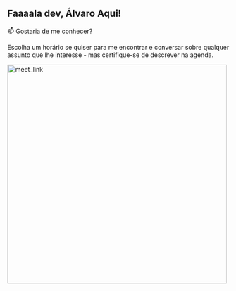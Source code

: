 ## Faaaala dev, Álvaro Aqui!

📫 Gostaria de me conhecer?

Escolha um horário se quiser para me encontrar e conversar sobre qualquer assunto que lhe interesse - mas certifique-se de descrever na agenda.

<a href="https://calendly.com/allvaro-toledo/30min/" target="_blank"><img width="498" alt="meet_link" src="https://user-images.githubusercontent.com/15426564/144297439-f530f383-e73e-41e0-9914-a9b7d3f432e5.png"></a>

